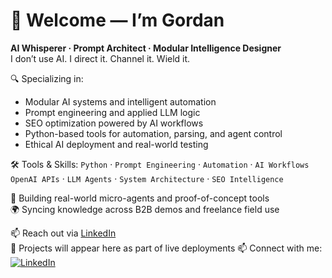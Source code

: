 # 👋 Welcome — I’m Gordan

**AI Whisperer · Prompt Architect · Modular Intelligence Designer**  
I don’t use AI. I direct it. Channel it. Wield it.

🔍 Specializing in:
- Modular AI systems and intelligent automation
- Prompt engineering and applied LLM logic
- SEO optimization powered by AI workflows
- Python-based tools for automation, parsing, and agent control
- Ethical AI deployment and real-world testing

🛠️ Tools & Skills:
`Python` · `Prompt Engineering` · `Automation` · `AI Workflows`  
`OpenAI APIs` · `LLM Agents` · `System Architecture` · `SEO Intelligence`  

🚀 Building real-world micro-agents and proof-of-concept tools  
🌍 Syncing knowledge across B2B demos and freelance field use

📫 Reach out via [LinkedIn](https://linkedin.com/in/gordan-ai)  
🧠 Projects will appear here as part of live deployments
📫 Connect with me:  
[![LinkedIn](https://img.shields.io/badge/LinkedIn-blue?logo=linkedin&style=for-the-badge)](https://linkedin.com/in/gordan-ai)
